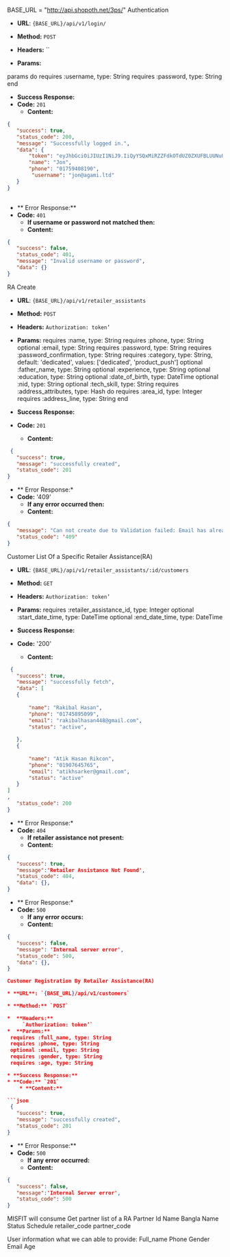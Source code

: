 BASE_URL = "http://api.shopoth.net/3ps/"
Authentication

* **URL**: `{BASE_URL}/api/v1/login/`

* **Method:** `POST`

*  **Headers:**
	 ``
*  **Params:**

params do
 requires :username, type: String
 requires :password, type: String
end

* **Success Response:**
* **Code:** `201`
  	* **Content:**

```json
{
   "success": true,
   "status_code": 200,
   "message": "Successfully logged in.",
   "data": {
       "token": "eyJhbGciOiJIUzI1NiJ9.IiQyYSQxMiRZZFdkOTdUZ0ZXUFBLUUNuUGpvbG9PZnV3dnBhamhZMXQ3VnF4TFNjUUlEZ0ZtM2ZoSEhOZSI.zUWGkcZm-55SrECarrNHH64EApY7Iz3MHyCmHM04X5M",
       "name": "Jon",
       "phone": "01759408190",
        "username": "jon@agami.ltd"
   }
}
 

```


* ** Error Response:**
* **Code:** `401`
  	* **If username or password not matched then:**
  	* **Content:**
```json
{
   "success": false,
   "status_code": 401,
   "message": "Invalid username or password",
   "data": {}
}

```


RA Create

* **URL**: `{BASE_URL}/api/v1/retailer_assistants`

* **Method:** `POST`

*  **Headers:**
	 `Authorization: token’`

*  **Params:**
 requires :name, type: String
 requires :phone, type: String
 optional :email, type: String
 requires :password, type: String
 requires :password_confirmation, type: String
 requires :category, type: String, default: 'dedicated', values: ['dedicated', 'product_push']
 optional :father_name, type: String
 optional :experience, type: String
 optional :education, type: String
 optional :date_of_birth, type: DateTime
 optional :nid, type: String
 optional :tech_skill, type: String
 requires :address_attributes, type: Hash do
   requires :area_id, type: Integer
   requires :address_line, type: String
 end


* **Success Response:**
* **Code:** `201`
  	* **Content:**

```json
 {
   "success": true,
   "message": "successfully created",
   "status_code": 201
}
```

* ** Error Response:*
* **Code:** '409'
  	* **If any error occurred then:**
  	* **Content:**
```json
{
   "message": "Can not create due to Validation failed: Email has already been taken",
   "status_code": '409'
}
```

Customer List Of a Specific Retailer Assistance(RA)

* **URL**: `{BASE_URL}/api/v1/retailer_assistants/:id/customers`

* **Method:** `GET`

*  **Headers:**
	 `Authorization: token’`

*  **Params:**
 requires :retailer_assistance_id, type: Integer
 optional :start_date_time, type: DateTime
 optional :end_date_time, type: DateTime


* **Success Response:**
* **Code:** '200'
  	* **Content:**

```json
 {
   "success": true,
   "message": "successfully fetch",
   "data": [
   {
      
       "name": "Rakibal Hasan",
       "phone": "01745895099",
       "email": "rakibalhasan448@gmail.com",
       "status": "active",
    
   },
   {
 
       "name": "Atik Hasan Rikcon",
       "phone": "01907645765",
       "email": "atikhsarker@gmail.com",
       "status": "active"
   }
]
,
   "status_code": 200
}
```

* ** Error Response:*
* **Code:** `404`
  	* **If retailer assistance not present:**
  	* **Content:**
```json
{
   "success": true,
   "message":'Retailer Assistance Not Found',
   "status_code": 404,
   "data": {},
}
```

* ** Error Response:*
* **Code:** `500`
  	* **If any error occurs:**
  	* **Content:**
```json
{
   "success": false,
   "message": 'Internal server error',
   "status_code": 500,
   "data": {},
}

Customer Registration By Retailer Assistance(RA)

* **URL**: `{BASE_URL}/api/v1/customers`

* **Method:** `POST`

*  **Headers:**
	 `Authorization: token’`
*  **Params:**
 requires :full_name, type: String
 requires :phone, type: String
 optional :email, type: String
 requires :gender, type: String
 requires :age, type: String

* **Success Response:**
* **Code:** `201`
  	* **Content:**

```json
 {
   "success": true,
   "message": "successfully created",
   "status_code": 201
}
```


* ** Error Response:**
* **Code:** `500`
  	* **If any error occurred:**
  	* **Content:**
```json
{
   "success": false,
   "message":'Internal Server error',
   "status_code": 500
}
```

MISFIT will consume
Get partner list of a RA 
Partner Id
Name
Bangla Name
Status
Schedule
retailer_code
partner_code


User information what we can able to provide:
Full_name
Phone
Gender
Email
Age
 

